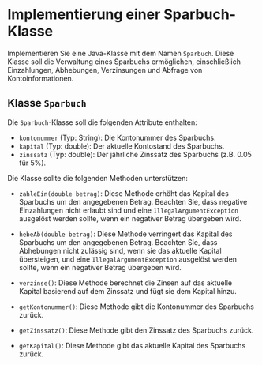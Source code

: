 # Implementierung einer Sparbuch-Klasse

Implementieren Sie eine Java-Klasse mit dem Namen `Sparbuch`. Diese Klasse soll die Verwaltung eines Sparbuchs ermöglichen, einschließlich Einzahlungen, Abhebungen, Verzinsungen und Abfrage von Kontoinformationen.

## Klasse `Sparbuch`

Die `Sparbuch`-Klasse soll die folgenden Attribute enthalten:

- `kontonummer` (Typ: String): Die Kontonummer des Sparbuchs.
- `kapital` (Typ: double): Der aktuelle Kontostand des Sparbuchs.
- `zinssatz` (Typ: double): Der jährliche Zinssatz des Sparbuchs (z.B. 0.05 für 5%).

Die Klasse sollte die folgenden Methoden unterstützen:

- `zahleEin(double betrag)`: Diese Methode erhöht das Kapital des Sparbuchs um den angegebenen Betrag. Beachten Sie, dass negative Einzahlungen nicht erlaubt sind und eine `IllegalArgumentException` ausgelöst werden sollte, wenn ein negativer Betrag übergeben wird.

- `hebeAb(double betrag)`: Diese Methode verringert das Kapital des Sparbuchs um den angegebenen Betrag. Beachten Sie, dass Abhebungen nicht zulässig sind, wenn sie das aktuelle Kapital übersteigen, und eine `IllegalArgumentException` ausgelöst werden sollte, wenn ein negativer Betrag übergeben wird.

- `verzinse()`: Diese Methode berechnet die Zinsen auf das aktuelle Kapital basierend auf dem Zinssatz und fügt sie dem Kapital hinzu.

- `getKontonummer()`: Diese Methode gibt die Kontonummer des Sparbuchs zurück.

- `getZinssatz()`: Diese Methode gibt den Zinssatz des Sparbuchs zurück.

- `getKapital()`: Diese Methode gibt das aktuelle Kapital des Sparbuchs zurück.
